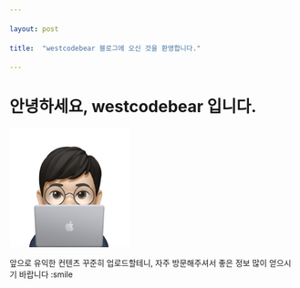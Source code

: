 ```yaml
---

layout: post

title:  "westcodebear 블로그에 오신 것을 환영합니다."

---
```


# 안녕하세요, westcodebear 입니다.

<img src="..\images\2024-08-13-hello-posting\westcodebear_image.png" alt="westcodebear_image" style="zoom:50%;" />

앞으로 유익한 컨텐츠 꾸준히 업로드할테니, 자주 방문해주셔서 좋은 정보 많이 얻으시기 바랍니다 :smile

